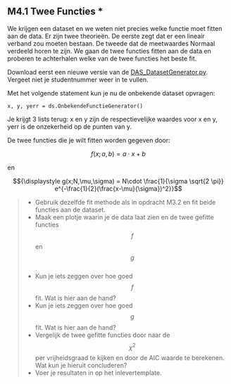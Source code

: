 ## M4.1 Twee Functies *

We krijgen een dataset en we weten niet precies welke functie moet fitten aan de data. Er zijn twee theorieën. De eerste zegt dat er een lineair verband zou moeten bestaan. De tweede dat de meetwaardes Normaal verdeeld horen te zijn. We gaan de twee functies fitten aan de data en proberen te achterhalen welke van de twee functies het beste fit. 

Download eerst een nieuwe versie van de [DAS_DatasetGenerator.py](DAS_DatasetGenerator.py). Vergeet niet je studentnummer weer in te vullen.

Met het volgende statement kun je nu de onbekende dataset opvragen: 

	x, y, yerr = ds.OnbekendeFunctieGenerator()
	
Je krijgt 3 lists terug: x en y zijn de respectievelijke waardes voor x en y, yerr is de onzekerheid op de punten van y.

De twee functies die je wilt fitten worden gegeven door: 

$${\displaystyle f(x;a,b) = a\cdot x + b}$$

en 

$${\displaystyle g(x;N,\mu,\sigma) = N\cdot \frac{1}{\sigma \sqrt{2 \pi}} e^{-\frac{1}{2}(\frac{x-\mu}{\sigma})^2}}$$


> * Gebruik dezelfde fit methode als in opdracht M3.2 en fit beide functies aan de dataset. 
> * Maak een plotje waarin je de data laat zien en de twee gefitte functies $$f$$ en $$g$$. 
> * Kun je iets zeggen over hoe goed $$f$$ fit. Wat is hier aan de hand?
> * Kun je iets zeggen over hoe goed $$g$$ fit. Wat is hier aan de hand?
> * Vergelijk de twee gefitte functies door naar de $$\chi^2$$ per vrijheidsgraad te kijken en door de AIC waarde te berekenen. Wat kun je hieruit concluderen?
> * Voer je resultaten in op het inlevertemplate.